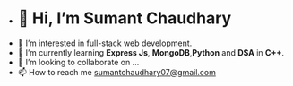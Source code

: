 - #  👋 Hi, I’m **Sumant Chaudhary** 
- 👀 I’m interested in full-stack web development.
- 🌱 I’m currently learning **Express Js**, **MongoDB**,**Python** and **DSA** in **C++**.
- 💞️ I’m looking to collaborate on ...
- 📫 How to reach me sumantchaudhary07@gmail.com

<!---
sumant7/sumant7 is a ✨ special ✨ repository because its `README.md` (this file) appears on your GitHub profile.
You can click the Preview link to take a look at your changes.
--->
